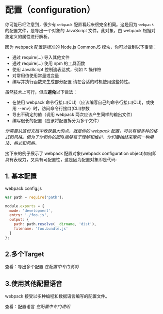 # 配置（configuration）
你可能已经注意到，很少有 `webpack` 配置看起来很完全相同。这是因为 `webpack` 的配置文件，是导出一个对象的 JavaScript 文件。此对象，由 webpack 根据对象定义的属性进行解析。

因为 webpack 配置是标准的 Node.js CommonJS 模块，你可以做到以下事情：

- 通过 require(...) 导入其他文件
- 通过 require(...) 使用 npm 的工具函数
- 使用 JavaScript 控制流表达式，例如 ?: 操作符
- 对常用值使用常量或变量
- 编写并执行函数来生成部分配置
请在合适的时机使用这些特性。

虽然技术上可行，但应**避免**以下做法：

- 在使用 webpack 命令行接口(CLI)（应该编写自己的命令行接口(CLI)，或使用 --env）时，访问命令行接口(CLI)参数
- 导出不确定的值（调用 webpack 两次应该产生同样的输出文件）
- 编写很长的配置（应该将配置拆分为多个文件）

*你需要从这份文档中收获最大的点，就是你的 webpack 配置，可以有很多种的格式和风格。但为了你和你的团队能够易于理解和维护，你们要始终采取同一种用法、格式和风格。*

接下来的例子展示了 webpack 配置对象(webpack configuration object)如何即具有表现力，又具有可配置性，这是因为配置对象即是代码:

## 1. 基本配置
webpack.config.js
```js
var path = require('path');

module.exports = {
  mode: 'development',
  entry: './foo.js',
  output: {
    path: path.resolve(__dirname, 'dist'),
    filename: 'foo.bundle.js'
  }
};
```

## 2.多个Target
查看：导出多个配置 *在配置中专门说明*

## 3.使用其他配置语音
webpack 接受以多种编程和数据语言编写的配置文件。

查看：配置语言 *在配置中专门说明*


